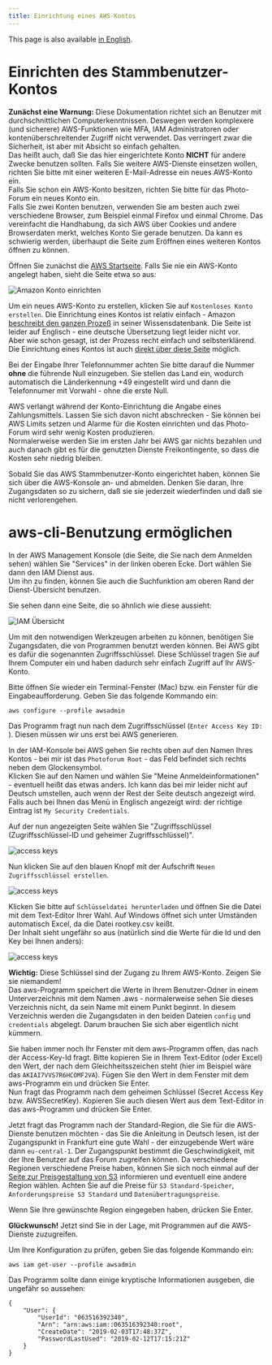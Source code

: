 ```yaml
---
title: Einrichtung eines AWS-Kontos
---
```


This page is also available [in English](../awssetup).

# Einrichten des Stammbenutzer-Kontos

**Zunächst eine Warnung:** Diese Dokumentation richtet sich an Benutzer mit
durchschnittlichen Computerkenntnissen. Deswegen werden komplexere (und sicherere)
AWS-Funktionen wie MFA, IAM Administratoren oder kontenüberschreitender
Zugriff nicht verwendet. Das verringert zwar die Sicherheit, ist aber mit Absicht
so einfach gehalten.   
Das heißt auch, daß Sie das hier eingerichtete Konto **NICHT** für andere
Zwecke benutzen sollten. Falls Sie weitere AWS-Dienste einsetzen wollen,
richten Sie bitte mit einer weiteren E-Mail-Adresse ein neues AWS-Konto ein.   
Falls Sie schon ein AWS-Konto besitzen, richten Sie bitte für das Photo-Forum
ein neues Konto ein.  
Falls Sie zwei Konten benutzen, verwenden Sie am besten auch zwei verschiedene Browser,
zum Beispiel einmal Firefox und einmal Chrome. Das vereinfacht die Handhabung, da sich
AWS über Cookies und andere Browserdaten merkt, welches Konto Sie gerade benutzen. Da
kann es schwierig werden, überhaupt die Seite zum Eröffnen eines weiteren Kontos
öffnen zu können.

Öffnen Sie zunächst die [AWS Startseite](https://aws.amazon.com/de/free/). Falls Sie nie
ein AWS-Konto angelegt haben, sieht die Seite etwa so aus:

![Amazon Konto einrichten](../img/Amazon-Free-Tier_de.jpg)

Um ein neues AWS-Konto zu erstellen, klicken Sie auf `Kostenloses Konto erstellen`.
Die Einrichtung eines Kontos ist relativ einfach - Amazon
[beschreibt den ganzen Prozeß](https://aws.amazon.com/premiumsupport/knowledge-center/create-and-activate-aws-account/)
in seiner Wissensdatenbank. Die Seite ist leider auf Englisch - eine deutsche Übersetzung liegt leider nicht vor.   
Aber wie schon gesagt, ist der Prozess recht einfach und selbsterklärend.   
Die Einrichtung eines Kontos ist auch
[direkt über diese Seite](https://portal.aws.amazon.com/billing/signup#/start) möglich.

Bei der Eingabe Ihrer Telefonnummer achten Sie bitte darauf die Nummer **ohne** die führende Null einzugeben.
Sie stellen das Land ein, wodurch automatisch die Länderkennung +49 eingestellt wird und dann
die Telefonnumer mit Vorwahl - ohne die erste Null.

AWS verlangt während der Konto-Einrichtung die Angabe eines Zahlungsmittels. Lassen Sie sich
davon nicht abschrecken - Sie können bei AWS Limits setzen und Alarme für die Kosten
einrichten und das Photo-Forum wird sehr wenig Kosten produzieren.  
Normalerweise werden Sie im ersten Jahr bei AWS gar nichts bezahlen und auch danach
gibt es für die genutzten Dienste Freikontingente, so dass die Kosten sehr niedrig bleiben.

Sobald Sie das AWS Stammbenutzer-Konto eingerichtet haben, können Sie sich über
die AWS-Konsole an- und abmelden. Denken Sie daran, Ihre Zugangsdaten so zu sichern, daß sie sie jederzeit
wiederfinden und daß sie nicht verlorengehen.

# aws-cli-Benutzung ermöglichen

In der AWS Management Konsole (die Seite, die Sie nach dem Anmelden sehen) wählen Sie
"Services" in der linken oberen Ecke. Dort wählen Sie dann den IAM Dienst aus.  
Um ihn zu finden, können Sie auch die Suchfunktion am oberen Rand der Dienst-Übersicht
benutzen.

Sie sehen dann eine Seite, die so ähnlich wie diese aussieht:  

![IAM Übersicht](../img/IAM_de.jpg)

Um mit den notwendigen Werkzeugen arbeiten zu können, benötigen Sie Zugangsdaten, die
von Programmen benutzt werden können. Bei AWS gibt es dafür die sogenannten Zugriffsschlüssel.
Diese Schlüssel tragen Sie auf Ihrem Computer ein und haben dadurch sehr einfach Zugriff auf Ihr
AWS-Konto.

Bitte öffnen Sie wieder ein Terminal-Fenster (Mac) bzw. ein Fenster für die
Eingabeaufforderung. Geben Sie das folgende Kommando ein:
   ```Shell
   aws configure --profile awsadmin
   ```
Das Programm fragt nun nach dem Zugriffsschlüssel (`Enter Access Key ID: `).
Diesen müssen wir uns erst bei AWS generieren.

In der IAM-Konsole bei AWS gehen Sie rechts oben auf den Namen Ihres Kontos - bei mir ist
das `Photoforum Root` - das Feld befindet sich rechts neben dem Glockensymbol.  
Klicken Sie auf den Namen und wählen Sie "Meine Anmeldeinformationen" - eventuell heißt das etwas
anders. Ich kann das bei mir leider nicht auf Deutsch umstellen, auch wenn der Rest der Seite
deutsch angezeigt wird. Falls auch bei Ihnen das Menü in Englisch angezeigt wird: der
richtige Eintrag ist `My Security Credentials`.

Auf der nun angezeigten Seite wählen Sie "Zugriffsschlüssel (Zugriffsschlüssel-ID und geheimer Zugriffsschlüssel)".

![access keys](../img/accesskeys_de.jpg)

Nun klicken Sie auf den blauen Knopf mit der Aufschrift `Neuen Zugriffsschlüssel erstellen`.

![access keys](../img/keycreated_de.jpg)

Klicken Sie bitte auf `Schlüsseldatei herunterladen` und öffnen Sie die Datei mit dem
Text-Editor Ihrer Wahl. Auf Windows öffnet sich unter Umständen automatisch Excel,
da die Datei rootkey.csv keißt.   
Der Inhalt sieht ungefähr so aus (natürlich sind die Werte für die Id und den Key bei
Ihnen anders):

![access keys](../img/keys.jpg)

**Wichtig:** Diese Schlüssel sind der Zugang zu Ihrem AWS-Konto. Zeigen Sie sie niemandem!  
Das aws-Programm speichert die Werte in Ihrem Benutzer-Odner in einem Unterverzeichnis mit
dem Namen .aws - normalerweise sehen Sie dieses Verzeichnis nicht, da sein Name mit einem
Punkt beginnt. In diesem Verzeichnis werden die Zugangsdaten in den beiden Dateien `config`
und `credentials` abgelegt. Darum brauchen Sie sich aber eigentlich nicht kümmern.

Sie haben immer noch Ihr Fenster mit dem aws-Programm offen, das nach der Access-Key-Id fragt.
Bitte kopieren Sie in Ihrem Text-Editor (oder Excel) den Wert, der nach dem Gleichheitsszeichen
steht (hier im Beispiel wäre das `AKIAI7VVS7R6HCOMF2VA`). Fügen Sie den Wert in dem Fenster
mit dem aws-Programm ein und drücken Sie Enter.   
Nun fragt das Programm nach dem geheimen Schlüssel (Secret Access Key bzw. AWSSecretKey).
Kopieren Sie auch diesen Wert aus dem Text-Editor in das aws-Programm und drücken Sie Enter.

Jetzt fragt das Programm nach der Standard-Region, die Sie für die AWS-Dienste benutzen
möchten - das Sie die Anleitung in Deutsch lesen, ist der Zugangspunkt in Frankfurt eine
gute Wahl - der einzugebende Wert wäre dann `eu-central-1`.  Der Zugangspunkt bestimmt die
Geschwindigkeit, mit der Ihre Benutzer auf das Forum zugreifen können. Da verschiedene
Regionen verschiedene Preise haben, können Sie sich noch einmal auf der
[Seite zur Preisgestaltung von S3](https://aws.amazon.com/de/s3/pricing/?nc1=h_ls) informieren
und eventuell eine andere Region wählen. Achten Sie auf die Preise für
`S3 Standard-Speicher`, `Anforderungspreise S3 Standard` und `Datenübertragungspreise`.

Wenn Sie Ihre gewünschte Region eingegeben haben, drücken Sie Enter.

**Glückwunsch!** Jetzt sind Sie in der Lage, mit Programmen auf die AWS-Dienste zuzugreifen.

Um Ihre Konfiguration zu prüfen, geben Sie das folgende Kommando ein:
```Shell
aws iam get-user --profile awsadmin
```

Das Programm sollte dann einige kryptische Informationen ausgeben, die
ungefähr so aussehen:
```
{
    "User": {
        "UserId": "063516392340",
        "Arn": "arn:aws:iam::063516392340:root",
        "CreateDate": "2019-02-03T17:48:37Z",
        "PasswordLastUsed": "2019-02-12T17:15:21Z"
    }
}
```